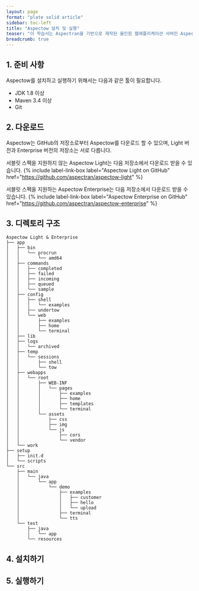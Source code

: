 ```yaml
---
layout: page
format: "plate solid article"
sidebar: toc-left
title: "Aspectow 설치 및 실행"
teaser: "이 학습서는 Aspectran을 기반으로 제작된 올인원 웹애플리케이션 서버인 Aspectow를 다운로드, 설치 및 실행하는 방법을 안내합니다."
breadcrumb: true
---
```


## 1. 준비 사항

Aspectow를 설치하고 실행하기 위해서는 다음과 같은 툴이 필요합니다.

* JDK 1.8 이상
* Maven 3.4 이상
* Git

## 2. 다운로드

Aspectow는 GitHub의 저장소로부터 Aspectow를 다운로드 할 수 있으며,
Light 버전과 Enterprise 버전의 저장소는 서로 다릅니다.

서블릿 스펙을 지원하지 않는 Aspectow Light는 다음 저장소에서 다운로드 받을 수 있습니다.
{% include label-link-box label="Aspectow Light on GitHub" href="https://github.com/aspectran/aspectow-light" %}

서블릿 스펙을 지원하는 Aspectow Enterprise는 다음 저장소에서 다운로드 받을 수 있습니다.
{% include label-link-box label="Aspectow Enterprise on GitHub" href="https://github.com/aspectran/aspectow-enterprise" %}

## 3. 디렉토리 구조

```text
Aspectow Light & Enterprise
├── app
│   ├── bin
│   │   └── procrun
│   │       └── amd64
│   ├── commands
│   │   ├── completed
│   │   ├── failed
│   │   ├── incoming
│   │   ├── queued
│   │   └── sample
│   ├── config
│   │   ├── shell
│   │   │   └── examples
│   │   ├── undertow
│   │   └── web
│   │       ├── examples
│   │       ├── home
│   │       └── terminal
│   ├── lib
│   ├── logs
│   │   └── archived
│   ├── temp
│   │   └── sessions
│   │       ├── shell
│   │       └── tow
│   ├── webapps
│   │   └── root
│   │       ├── WEB-INF
│   │       │   └── pages
│   │       │       ├── examples
│   │       │       ├── home
│   │       │       ├── templates
│   │       │       └── terminal
│   │       └── assets
│   │           ├── css
│   │           ├── img
│   │           └── js
│   │               ├── cors
│   │               └── vendor
│   └── work
├── setup
│   ├── init.d
│   └── scripts
└── src
    ├── main
    │   └── java
    │       └── app
    │           └── demo
    │               ├── examples
    │               │   ├── customer
    │               │   ├── hello
    │               │   └── upload
    │               ├── terminal
    │               └── tts
    └── test
        ├── java
        │   └── app
        └── resources
```

## 4. 설치하기

## 5. 실행하기
